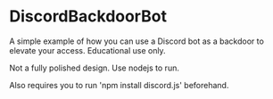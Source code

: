 # DiscordBackdoorBot
A simple example of how you can use a Discord bot as a backdoor to elevate your access. Educational use only.

Not a fully polished design.
Use nodejs to run.

Also requires you to run 'npm install discord.js' beforehand.

